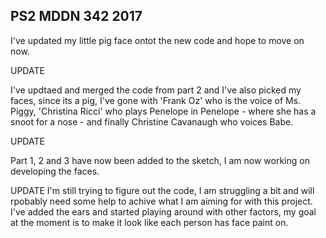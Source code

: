 ## PS2 MDDN 342 2017

I've updated my little pig face ontot the new code and hope to move on now.

UPDATE

I've updtaed and merged the code from part 2 and I've also picked my faces, since its a pig, I've gone with 'Frank Oz' who is the voice of Ms. Piggy, 'Christina Ricci' who plays Penelope in Penelope - where she has a snoot for a nose - and finally Christine Cavanaugh who voices Babe.


UPDATE

Part 1, 2 and 3 have now been added to the sketch, I am now working on developing the faces.

UPDATE I'm still trying to figure out the code, I am struggling a bit and will rpobably need some help to achive what I am aiming for with this project. I've added the ears and started playing around with other factors, my goal at the moment is to make it look like each person has face paint on.